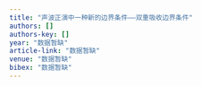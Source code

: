 ```yaml
---
title: "声波正演中一种新的边界条件——双重吸收边界条件"
authors: []
authors-key: []
year: "数据暂缺"
article-link: "数据暂缺"
venue: "数据暂缺"
bibex: "数据暂缺"
---
```

